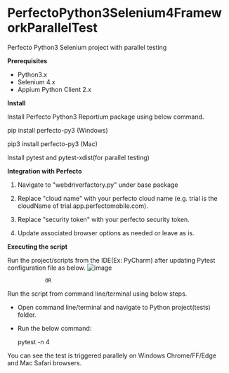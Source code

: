 # PerfectoPython3Selenium4FrameworkParallelTest
Perfecto Python3 Selenium project with parallel testing

**Prerequisites**
- Python3.x
- Selenium 4.x
- Appium Python Client 2.x


**Install** 

Install Perfecto Python3 Reportium package using below command.

pip install perfecto-py3 (Windows)

pip3 install perfecto-py3 (Mac)

Install pytest and pytest-xdist(for parallel testing)


**Integration with Perfecto**

1. Navigate to "webdriverfactory.py" under base package

2. Replace "cloud name" with your perfecto cloud name (e.g. trial is the cloudName of trial.app.perfectomobile.com).


3. Replace "security token" with your perfecto security token.


4. Update associated browser options as needed or leave as is.



**Executing the script**

Run the project/scripts from the IDE(Ex: PyCharm) after updating Pytest configuration file as below.
![image](https://user-images.githubusercontent.com/61005279/212878582-92dfd3a0-789e-4f28-a854-dab00b150fa4.png)


                OR
Run the script from command line/terminal using below steps.

- Open command line/terminal and navigate to Python project(tests) folder.

- Run the below command:

    pytest -n 4
    
 You can see the test is triggered parallely on Windows Chrome/FF/Edge and Mac Safari browsers.
